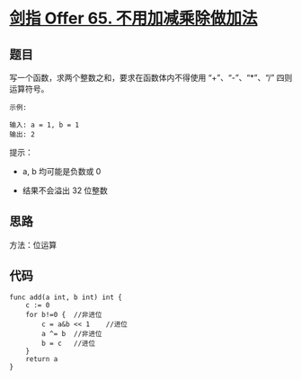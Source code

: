 # [剑指 Offer 65. 不用加减乘除做加法](https://leetcode.cn/problems/bu-yong-jia-jian-cheng-chu-zuo-jia-fa-lcof/)

## 题目

写一个函数，求两个整数之和，要求在函数体内不得使用 “+”、“-”、“*”、“/” 四则运算符号。

```
示例:

输入: a = 1, b = 1
输出: 2
```


提示：

- a, b 均可能是负数或 0

- 结果不会溢出 32 位整数

## 思路

方法：位运算

## 代码

```golang
func add(a int, b int) int {
    c := 0
    for b!=0 {	//非进位
        c = a&b << 1	//进位
        a ^= b	//非进位
        b = c	//进位
    }
    return a
}
```

